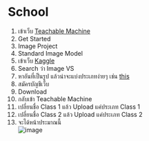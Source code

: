 # School
1. เข้าเว็บ [Teachable Machine](https://teachablemachine.withgoogle.com/)
2. Get Started
3. Image Project
4. Standard Image Model
5. เข้าเว็บ [Kaggle](https://www.kaggle.com/datasets)
6. Search ว่า Image VS
7. หาอันที่เป็นรูป แล้วน่าจะแบ่งประเภทง่ายๆ เช่น [this](https://www.kaggle.com/aksha05/flower-image-dataset)
8. สมัครบัญชีเว็บ
9. Download
10. กลับเข้า Teachable Machine
11. เปลี่ยนชื่อ Class 1 แล้ว Upload แค่ประเภท Class 1
12. เปลี่ยนชื่อ Class 2 แล้ว Upload แค่ประเภท Class 2
13. จะได้หน้าประมาณนี้ <br> ![image](https://user-images.githubusercontent.com/57552210/125149564-e383a700-e163-11eb-99af-41602e71e741.png)
